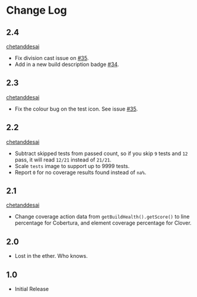# Change Log

## 2.4
[chetanddesai](https://github.com/chetanddesai)

* Fix division cast issue on [#35](https://github.com/SxMShaDoW/embeddable-badges-plugin/issues/35).
* Add in a new build description badge [#34](https://github.com/SxMShaDoW/embeddable-badges-plugin/issues/34).

## 2.3
[chetanddesai](https://github.com/chetanddesai)

* Fix the colour bug on the test icon. See issue [#35](https://github.com/SxMShaDoW/embeddable-badges-plugin/issues/35).

## 2.2
[chetanddesai](https://github.com/chetanddesai)

* Subtract skipped tests from passed count, so if you skip `9` tests and `12` pass, it will read `12/21` instead of `21/21`.
* Scale `tests` image to support up to 9999 tests.
* Report `0` for no coverage results found instead of `na%`.

## 2.1
[chetanddesai](https://github.com/chetanddesai)

* Change coverage action data from `getBuildHealth().getScore()` to line percentage for Cobertura, and element coverage percentage for Clover.

## 2.0

* Lost in the ether. Who knows.

## 1.0

* Initial Release
